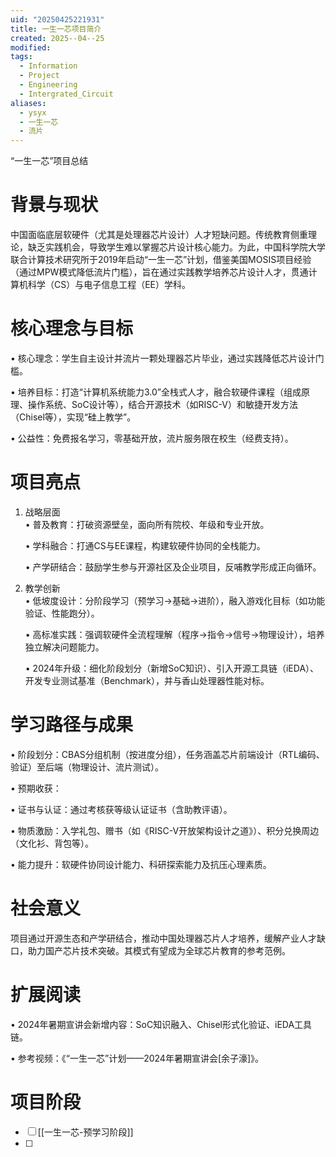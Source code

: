 ```yaml
---
uid: "20250425221931"
title: 一生一芯项目简介
created: 2025--04--25
modified: 
tags:
  - Information
  - Project
  - Engineering
  - Intergrated_Circuit
aliases:
  - ysyx
  - 一生一芯
  - 流片
---
```

“一生一芯”项目总结  

# 背景与现状  
中国面临底层软硬件（尤其是处理器芯片设计）人才短缺问题。传统教育侧重理论，缺乏实践机会，导致学生难以掌握芯片设计核心能力。为此，中国科学院大学联合计算技术研究所于2019年启动“一生一芯”计划，借鉴美国MOSIS项目经验（通过MPW模式降低流片门槛），旨在通过实践教学培养芯片设计人才，贯通计算机科学（CS）与电子信息工程（EE）学科。  

# 核心理念与目标  
• 核心理念：学生自主设计并流片一颗处理器芯片毕业，通过实践降低芯片设计门槛。  

• 培养目标：打造“计算机系统能力3.0”全栈式人才，融合软硬件课程（组成原理、操作系统、SoC设计等），结合开源技术（如RISC-V）和敏捷开发方法（Chisel等），实现“硅上教学”。  

• 公益性：免费报名学习，零基础开放，流片服务限在校生（经费支持）。  


# 项目亮点  
1. 战略层面  
   • 普及教育：打破资源壁垒，面向所有院校、年级和专业开放。  

   • 学科融合：打通CS与EE课程，构建软硬件协同的全栈能力。  

   • 产学研结合：鼓励学生参与开源社区及企业项目，反哺教学形成正向循环。  


2. 教学创新  
   • 低坡度设计：分阶段学习（预学习→基础→进阶），融入游戏化目标（如功能验证、性能跑分）。  

   • 高标准实践：强调软硬件全流程理解（程序→指令→信号→物理设计），培养独立解决问题能力。  

   • 2024年升级：细化阶段划分（新增SoC知识）、引入开源工具链（iEDA）、开发专业测试基准（Benchmark），并与香山处理器性能对标。  


# 学习路径与成果  
• 阶段划分：CBAS分组机制（按进度分组），任务涵盖芯片前端设计（RTL编码、验证）至后端（物理设计、流片测试）。  

• 预期收获：  

  • 证书与认证：通过考核获等级认证证书（含助教评语）。  

  • 物质激励：入学礼包、赠书（如《RISC-V开放架构设计之道》）、积分兑换周边（文化衫、背包等）。  

  • 能力提升：软硬件协同设计能力、科研探索能力及抗压心理素质。  


# 社会意义  
项目通过开源生态和产学研结合，推动中国处理器芯片人才培养，缓解产业人才缺口，助力国产芯片技术突破。其模式有望成为全球芯片教育的参考范例。  

# 扩展阅读  
• 2024年暑期宣讲会新增内容：SoC知识融入、Chisel形式化验证、iEDA工具链。  

• 参考视频：《“一生一芯”计划——2024年暑期宣讲会[余子濠]》。

# 项目阶段
- [ ] [[一生一芯-预学习阶段]]
- [ ] 